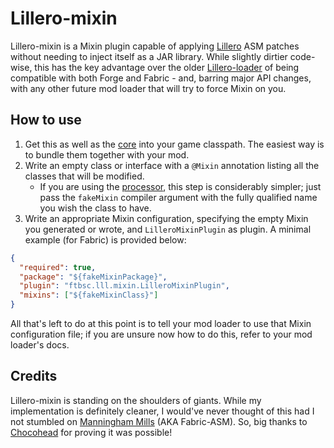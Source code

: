 # Lillero-mixin
Lillero-mixin is a Mixin plugin capable of applying [Lillero](https://github.com/zaaarf/lillero) ASM patches without
needing to inject itself as a JAR library. While slightly dirtier code-wise, this has the key advantage over the older
[Lillero-loader](https://github.com/zaaarf/lillero-loader) of being compatible with both Forge and Fabric - and, barring
major API changes, with any other future mod loader that will try to force Mixin on you.

## How to use
1. Get this as well as the [core](https://github.com/zaaarf/lillero) into your game classpath. The easiest way is to
	bundle them together with your mod.
2. Write an empty class or interface with a `@Mixin` annotation listing all the classes that will be modified.
	- If you are using the [processor](https://github.com/zaaarf/lillero-processor), this step is considerably simpler;
		just pass the `fakeMixin` compiler argument with the fully qualified name you wish the class to have.
3. Write an appropriate Mixin configuration, specifying the empty Mixin you generated or wrote, and `LilleroMixinPlugin`
	as plugin. A minimal example (for Fabric) is provided below:

```json
{
  "required": true,
  "package": "${fakeMixinPackage}",
  "plugin": "ftbsc.lll.mixin.LilleroMixinPlugin",
  "mixins": ["${fakeMixinClass}"]
}
```

All that's left to do at this point is to tell your mod loader to use that Mixin configuration file; if you are unsure
now how to do this, refer to your mod loader's docs.

## Credits
Lillero-mixin is standing on the shoulders of giants. While my implementation is definitely cleaner, I would've never
thought of this had I not stumbled on [Manningham Mills](https://github.com/Chocohead/Fabric-ASM) (AKA Fabric-ASM).
So, big thanks to [Chocohead](https://github.com/Chocohead) for proving it was possible!